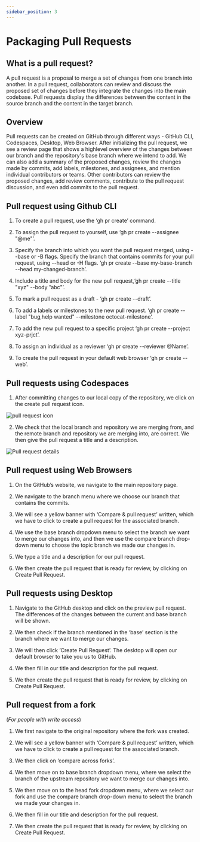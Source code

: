 ```yaml
---
sidebar_position: 3
---
```


# Packaging Pull Requests

## What is a pull request?

A pull request is a proposal to merge a set of changes from one branch
into another. In a pull request, collaborators can review and discuss the
proposed set of changes before they integrate the changes into the main
codebase. Pull requests display the differences between the content in
the source branch and the content in the target branch.

## Overview

Pull requests can be created on GitHub through different ways - GitHub
CLI, Codespaces, Desktop, Web Browser.
After initializing the pull request, we see a review page that shows a highlevel overview of the changes between our branch and the repository's
base branch where we intend to add.
We can also add a summary of the proposed changes, review the changes
made by commits, add labels, milestones, and assignees, and mention
individual contributors or teams.
Other contributors can review the proposed changes, add review
comments, contribute to the pull request discussion, and even add
commits to the pull request.

## Pull request using Github CLI

1. To create a pull request, use the ‘gh pr create’ command.

2. To assign the pull request to yourself, use ‘gh pr create --assignee "@me"’.

3. Specify the branch into which you want the pull request merged, using --base or -B flags.
Specify the branch that contains commits for your pull request, using --head or -H flags.
‘gh pr create --base my-base-branch --head my-changed-branch’.

4. Include a title and body for the new pull request,‘gh pr create --title "xyz" --body ”abc"’.

5. To mark a pull request as a draft - ‘gh pr create --draft’.

6. To add a labels or milestones to the new pull request.
‘gh pr create --label "bug,help wanted" --milestone octocat-milestone’.

7. To add the new pull request to a specific project ‘gh pr create --project xyz-prjct’.

8. To assign an individual as a reviewer ‘gh pr create --reviewer @Name’.

9. To create the pull request in your default web browser ‘gh pr create --web’.


## Pull requests using Codespaces

1. After committing changes to our local copy of
the repository, we click on the create pull request icon.

![pull request icon](https://docs.github.com/assets/cb-10961/mw-1440/images/help/codespaces/codespaces-commit-pr-button.webp)

2. We check that the local branch and repository
we are merging from, and the remote branch and
repository we are merging into, are correct. We then
give the pull request a title and a description.

![Pull request details](https://docs.github.com/assets/cb-59674/mw-1440/images/help/codespaces/codespaces-commit-pr.webp)

## Pull request using Web Browsers

1. On the GitHub’s website, we navigate to the main repository page.

2. We navigate to the branch menu where we choose our branch that contains the commits.

3. We will see a yellow banner with ‘Compare & pull request’ written, which we have to click
to create a pull request for the associated branch.

4. We use the base branch dropdown menu to select the branch we want to merge our
changes into, and then we use the compare branch drop-down menu to choose the topic branch
we made our changes in.

5. We type a title and a description for our pull request.

6. We then create the pull request that is ready for review, by clicking on Create Pull
Request.


## Pull requests using Desktop

1. Navigate to the GitHub desktop and click on the preview pull request. The differences of
the changes between the current and base branch will be shown.

2. We then check if the branch mentioned in the ‘base’ section is the branch where we want
to merge our changes.

3. We will then click ‘Create Pull Request’. The desktop will open our default browser to take
you us to GitHub.

4. We then fill in our title and description for the pull request.

5. We then create the pull request that is ready for review, by clicking on Create Pull
Request.


## Pull request from a fork
(*For people with write access*)

1. We first navigate to the original repository where the fork was created.

2. We will see a yellow banner with ‘Compare & pull request’ written, which we have to click
to create a pull request for the associated branch.

3. We then click on ‘compare across forks’.

4. We then move on to base branch dropdown menu, where we select the branch of the
upstream repository we want to merge our changes into.

5. We then move on to the head fork dropdown menu, where we select our fork and use the
compare branch drop-down menu to select the branch we made your changes in.

6. We then fill in our title and description for the pull request.

7. We then create the pull request that is ready for review, by clicking on Create Pull Request.
